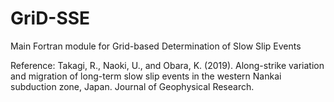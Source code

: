 # GriD-SSE

Main Fortran module for Grid-based Determination of Slow Slip Events

Reference: Takagi, R., Naoki, U., and Obara, K. (2019). Along-strike variation and migration of long-term slow slip events in the western Nankai subduction zone, Japan. Journal of Geophysical Research.
